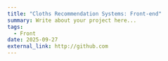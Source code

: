 ```yaml
---
title: "Cloths Recommendation Systems: Front-end"
summary: Write about your project here...
tags:
  - Front
date: 2025-09-27
external_link: http://github.com
---
```

